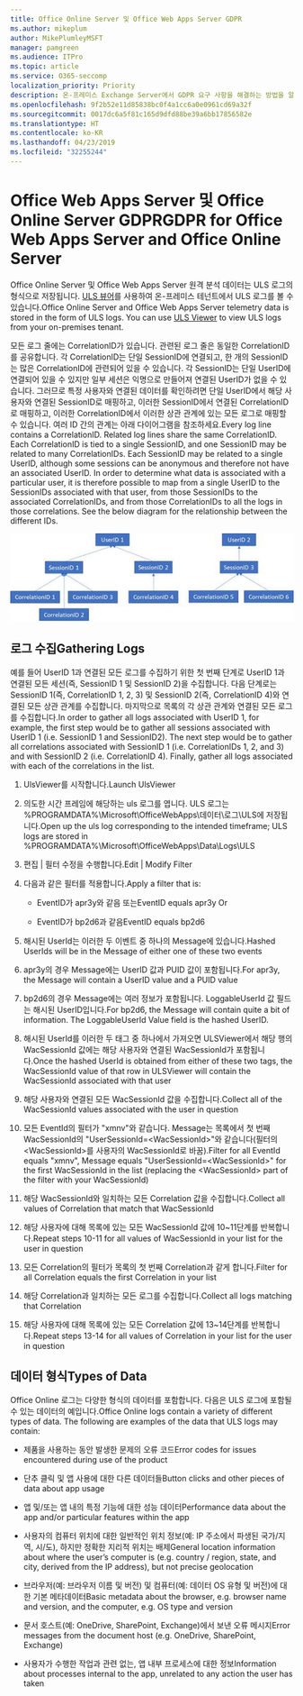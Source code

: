 ```yaml
---
title: Office Online Server 및 Office Web Apps Server GDPR
ms.author: mikeplum
author: MikePlumleyMSFT
manager: pamgreen
ms.audience: ITPro
ms.topic: article
ms.service: O365-seccomp
localization_priority: Priority
description: 온-프레미스 Exchange Server에서 GDPR 요구 사항을 해결하는 방법을 알아보세요.
ms.openlocfilehash: 9f2b52e11d85838bc0f4a1cc6a0e0961cd69a32f
ms.sourcegitcommit: 0017dc6a5f81c165d9dfd88be39a6bb17856582e
ms.translationtype: HT
ms.contentlocale: ko-KR
ms.lasthandoff: 04/23/2019
ms.locfileid: "32255244"
---
```

# <a name="gdpr-for-office-web-apps-server-and-office-online-server"></a><span data-ttu-id="4ae34-103">Office Web Apps Server 및 Office Online Server GDPR</span><span class="sxs-lookup"><span data-stu-id="4ae34-103">GDPR for Office Web Apps Server and Office Online Server</span></span>

<span data-ttu-id="4ae34-p101">Office Online Server 및 Office Web Apps Server 원격 분석 데이터는 ULS 로그의 형식으로 저장됩니다. [ULS 뷰어](https://www.microsoft.com/en-us/download/details.aspx?id=44020)를 사용하여 온-프레미스 테넌트에서 ULS 로그를 볼 수 있습니다.</span><span class="sxs-lookup"><span data-stu-id="4ae34-p101">Office Online Server and Office Web Apps Server telemetry data is stored in the form of ULS logs. You can use [ULS Viewer](https://www.microsoft.com/en-us/download/details.aspx?id=44020) to view ULS logs from your on-premises tenant.</span></span>

<span data-ttu-id="4ae34-p102">모든 로그 줄에는 CorrelationID가 있습니다. 관련된 로그 줄은 동일한 CorrelationID를 공유합니다. 각 CorrelationID는 단일 SessionID에 연결되고, 한 개의 SessionID는 많은 CorrelationID에 관련되어 있을 수 있습니다. 각 SessionID는 단일 UserID에 연결되어 있을 수 있지만 일부 세션은 익명으로 만들어져 연결된 UserID가 없을 수 있습니다. 그러므로 특정 사용자와 연결된 데이터를 확인하려면 단일 UserID에서 해당 사용자와 연결된 SessionID로 매핑하고, 이러한 SessionID에서 연결된 CorrelationID로 매핑하고, 이러한 CorrelationID에서 이러한 상관 관계에 있는 모든 로그로 매핑할 수 있습니다. 여러 ID 간의 관계는 아래 다이어그램을 참조하세요.</span><span class="sxs-lookup"><span data-stu-id="4ae34-p102">Every log line contains a CorrelationID. Related log lines share the same CorrelationID. Each CorrelationID is tied to a single SessionID, and one SessionID may be related to many CorrelationIDs. Each SessionID may be related to a single UserID, although some sessions can be anonymous and therefore not have an associated UserID. In order to determine what data is associated with a particular user, it is therefore possible to map from a single UserID to the SessionIDs associated with that user, from those SessionIDs to the associated CorrelationIDs, and from those CorrelationIDs to all the logs in those correlations. See the below diagram for the relationship between the different IDs.</span></span>

![](media/gdpr-for-office-online-server-image1.jpg)

## <a name="gathering-logs"></a><span data-ttu-id="4ae34-112">로그 수집</span><span class="sxs-lookup"><span data-stu-id="4ae34-112">Gathering Logs</span></span>

<span data-ttu-id="4ae34-p103">예를 들어 UserID 1과 연결된 모든 로그를 수집하기 위한 첫 번째 단계로 UserID 1과 연결된 모든 세션(즉, SessionID 1 및 SessionID 2)을 수집합니다. 다음 단계로는 SessionID 1(즉, CorrelationID 1, 2, 3) 및 SessionID 2(즉, CorrelationID 4)와 연결된 모든 상관 관계를 수집합니다. 마지막으로 목록의 각 상관 관계와 연결된 모든 로그를 수집합니다.</span><span class="sxs-lookup"><span data-stu-id="4ae34-p103">In order to gather all logs associated with UserID 1, for example, the first step would be to gather all sessions associated with UserID 1 (i.e. SessionID 1 and SessionID2). The next step would be to gather all correlations associated with SessionID 1 (i.e. CorrelationIDs 1, 2, and 3) and with SessionID 2 (i.e. CorrelationID 4). Finally, gather all logs associated with each of the correlations in the list.</span></span>

1.  <span data-ttu-id="4ae34-116">UlsViewer를 시작합니다.</span><span class="sxs-lookup"><span data-stu-id="4ae34-116">Launch UlsViewer</span></span>

2.  <span data-ttu-id="4ae34-117">의도한 시간 프레임에 해당하는 uls 로그를 엽니다. ULS 로그는 %PROGRAMDATA%\\Microsoft\\OfficeWebApps\\데이터\\로그\\ULS에 저장됩니다.</span><span class="sxs-lookup"><span data-stu-id="4ae34-117">Open up the uls log corresponding to the intended timeframe; ULS logs are stored in %PROGRAMDATA%\\Microsoft\\OfficeWebApps\\Data\\Logs\\ULS</span></span>

3.  <span data-ttu-id="4ae34-118">편집 | 필터 수정을 수행합니다.</span><span class="sxs-lookup"><span data-stu-id="4ae34-118">Edit | Modify Filter</span></span>

4.  <span data-ttu-id="4ae34-119">다음과 같은 필터를 적용합니다.</span><span class="sxs-lookup"><span data-stu-id="4ae34-119">Apply a filter that is:</span></span>

    -   <span data-ttu-id="4ae34-120">EventID가 apr3y와 같음 또는</span><span class="sxs-lookup"><span data-stu-id="4ae34-120">EventID equals apr3y Or</span></span>

    -   <span data-ttu-id="4ae34-121">EventID가 bp2d6과 같음</span><span class="sxs-lookup"><span data-stu-id="4ae34-121">EventID equals bp2d6</span></span>

5.  <span data-ttu-id="4ae34-122">해시된 UserId는 이러한 두 이벤트 중 하나의 Message에 있습니다.</span><span class="sxs-lookup"><span data-stu-id="4ae34-122">Hashed UserIds will be in the Message of either one of these two events</span></span>

6.  <span data-ttu-id="4ae34-123">apr3y의 경우 Message에는 UserID 값과 PUID 값이 포함됩니다.</span><span class="sxs-lookup"><span data-stu-id="4ae34-123">For apr3y, the Message will contain a UserID value and a PUID value</span></span>

7.  <span data-ttu-id="4ae34-p104">bp2d6의 경우 Message에는 여러 정보가 포함됩니다. LoggableUserId 값 필드는 해시된 UserID입니다.</span><span class="sxs-lookup"><span data-stu-id="4ae34-p104">For bp2d6, the Message will contain quite a bit of information. The LoggableUserId Value field is the hashed UserID.</span></span>

8.  <span data-ttu-id="4ae34-126">해시된 UserId를 이러한 두 태그 중 하나에서 가져오면 ULSViewer에서 해당 행의 WacSessionId 값에는 해당 사용자와 연결된 WacSessionId가 포함됩니다.</span><span class="sxs-lookup"><span data-stu-id="4ae34-126">Once the hashed UserId is obtained from either of these two tags, the WacSessionId value of that row in ULSViewer will contain the WacSessionId associated with that user</span></span>

9.  <span data-ttu-id="4ae34-127">해당 사용자와 연결된 모든 WacSessionId 값을 수집합니다.</span><span class="sxs-lookup"><span data-stu-id="4ae34-127">Collect all of the WacSessionId values associated with the user in question</span></span>

10. <span data-ttu-id="4ae34-128">모든 EventId의 필터가 "xmnv"와 같습니다. Message는 목록에서 첫 번째 WacSessionId의 "UserSessionId=\<WacSessionId\>"와 같습니다(필터의 \<WacSessionId\>를 사용자의 WacSessionId로 바꿈).</span><span class="sxs-lookup"><span data-stu-id="4ae34-128">Filter for all EventId equals "xmnv", Message equals "UserSessionId=\<WacSessionId\>" for the first WacSessionId in the list (replacing the \<WacSessionId\> part of the filter with your WacSessionId)</span></span>

11. <span data-ttu-id="4ae34-129">해당 WacSessionId와 일치하는 모든 Correlation 값을 수집합니다.</span><span class="sxs-lookup"><span data-stu-id="4ae34-129">Collect all values of Correlation that match that WacSessionId</span></span>

12. <span data-ttu-id="4ae34-130">해당 사용자에 대해 목록에 있는 모든 WacSessionId 값에 10~11단계를 반복합니다.</span><span class="sxs-lookup"><span data-stu-id="4ae34-130">Repeat steps 10-11 for all values of WacSessionId in your list for the user in question</span></span>

13. <span data-ttu-id="4ae34-131">모든 Correlation의 필터가 목록의 첫 번째 Correlation과 같게 합니다.</span><span class="sxs-lookup"><span data-stu-id="4ae34-131">Filter for all Correlation equals the first Correlation in your list</span></span>

14. <span data-ttu-id="4ae34-132">해당 Correlation과 일치하는 모든 로그를 수집합니다.</span><span class="sxs-lookup"><span data-stu-id="4ae34-132">Collect all logs matching that Correlation</span></span>

15. <span data-ttu-id="4ae34-133">해당 사용자에 대해 목록에 있는 모든 Correlation 값에 13~14단계를 반복합니다.</span><span class="sxs-lookup"><span data-stu-id="4ae34-133">Repeat steps 13-14 for all values of Correlation in your list for the user in question</span></span>

## <a name="types-of-data"></a><span data-ttu-id="4ae34-134">데이터 형식</span><span class="sxs-lookup"><span data-stu-id="4ae34-134">Types of Data</span></span>

<span data-ttu-id="4ae34-p105">Office Online 로그는 다양한 형식의 데이터를 포함합니다. 다음은 ULS 로그에 포함될 수 있는 데이터의 예입니다.</span><span class="sxs-lookup"><span data-stu-id="4ae34-p105">Office Online logs contain a variety of different types of data. The following are examples of the data that ULS logs may contain:</span></span>

-   <span data-ttu-id="4ae34-137">제품을 사용하는 동안 발생한 문제의 오류 코드</span><span class="sxs-lookup"><span data-stu-id="4ae34-137">Error codes for issues encountered during use of the product</span></span>

-   <span data-ttu-id="4ae34-138">단추 클릭 및 앱 사용에 대한 다른 데이터들</span><span class="sxs-lookup"><span data-stu-id="4ae34-138">Button clicks and other pieces of data about app usage</span></span>

-   <span data-ttu-id="4ae34-139">앱 및/또는 앱 내의 특정 기능에 대한 성능 데이터</span><span class="sxs-lookup"><span data-stu-id="4ae34-139">Performance data about the app and/or particular features within the app</span></span>

-   <span data-ttu-id="4ae34-140">사용자의 컴퓨터 위치에 대한 일반적인 위치 정보(예: IP 주소에서 파생된 국가/지역, 시/도), 하지만 정확한 지리적 위치는 배제</span><span class="sxs-lookup"><span data-stu-id="4ae34-140">General location information about where the user’s computer is (e.g. country / region, state, and city, derived from the IP address), but not precise geolocation</span></span>

-   <span data-ttu-id="4ae34-141">브라우저(예: 브라우저 이름 및 버전) 및 컴퓨터(예: 데이터 OS 유형 및 버전)에 대한 기본 메타데이터</span><span class="sxs-lookup"><span data-stu-id="4ae34-141">Basic metadata about the browser, e.g. browser name and version, and the computer, e.g. OS type and version</span></span>

-   <span data-ttu-id="4ae34-142">문서 호스트(예: OneDrive, SharePoint, Exchange)에서 보낸 오류 메시지</span><span class="sxs-lookup"><span data-stu-id="4ae34-142">Error messages from the document host (e.g. OneDrive, SharePoint, Exchange)</span></span>

-   <span data-ttu-id="4ae34-143">사용자가 수행한 작업과 관련 없는, 앱 내부 프로세스에 대한 정보</span><span class="sxs-lookup"><span data-stu-id="4ae34-143">Information about processes internal to the app, unrelated to any action the user has taken</span></span>
